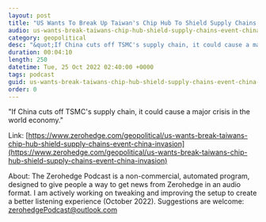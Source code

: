 ```yaml
---
layout: post
title: "US Wants To Break Up Taiwan's Chip Hub To Shield Supply Chains In Event Of China Invasion"
audio: us-wants-break-taiwans-chip-hub-shield-supply-chains-event-china-invasion-0
category: geopolitical
desc: "&quot;If China cuts off TSMC's supply chain, it could cause a major crisis in the world economy.&quot; "
duration: 00:04:10
length: 250
datetime: Tue, 25 Oct 2022 02:40:00 +0000
tags: podcast
guid: us-wants-break-taiwans-chip-hub-shield-supply-chains-event-china-invasion-0
order: 0
---
```

&quot;If China cuts off TSMC's supply chain, it could cause a major crisis in the world economy.&quot; 

Link: [https://www.zerohedge.com/geopolitical/us-wants-break-taiwans-chip-hub-shield-supply-chains-event-china-invasion](https://www.zerohedge.com/geopolitical/us-wants-break-taiwans-chip-hub-shield-supply-chains-event-china-invasion)

About: The Zerohedge Podcast is a non-commercial, automated program, designed to give people a way to get news from Zerohedge in an audio format.  I am actively working on tweaking and improving the setup to create a better listening experience (October 2022).  Suggestions are welcome: [zerohedgePodcast@outlook.com](mailto:zerohedgePodcast@outlook.com)